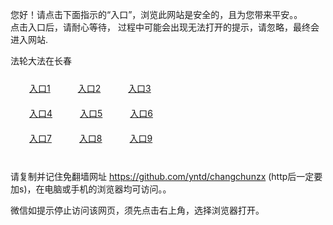 您好！请点击下面指示的“入口”，浏览此网站是安全的，且为您带来平安。。 <br/>
点击入口后，请耐心等待， 过程中可能会出现无法打开的提示，请忽略，最终会进入网站. </br>

法轮大法在长春<br/>
<div style="padding:10px"><a style="margin:20px" target="_blank" href="https://dh90y1t0ln04b.cloudfront.net/2Qpsp?lomyd" id="ccLink1" rel="nofollow">入口1</a> <a target="_blank" style="margin:20px" href="https://d1f0s7aotb1zkr.cloudfront.net/2Qpsp?wqpzzkpm" id="ccLink2" rel="nofollow">入口2</a> <a style="margin:20px" target="_blank" href="https://d3ff5fgxro16e6.cloudfront.net/2Qpsp?dtjzylq" id="ccLink3" rel="nofollow">入口3</a></div>

<div style="padding:10px" ><a style="margin:20px" target="_blank" href="https://dh90y1t0ln04b.cloudfront.net/2Qpsp?lomyd" id="ccLink4" rel="nofollow">入口4</a> <a style="margin:20px" href="https://d1f0s7aotb1zkr.cloudfront.net/2Qpsp?wqpzzkpm" target="_blank" id="ccLink5" rel="nofollow">入口5</a> <a style="margin:20px" href="https://d3ff5fgxro16e6.cloudfront.net/2Qpsp?dtjzylq" target="_blank" id="ccLink6" rel="nofollow">入口6</a></div>

<div style="padding:10px"><a style="margin:20px" target="_blank" href="https://dh90y1t0ln04b.cloudfront.net/2Qpsp?lomyd" id="ccLink7" rel="nofollow">入口7</a> <a style="margin:20px" href="https://d1f0s7aotb1zkr.cloudfront.net/2Qpsp?wqpzzkpm" target="_blank" id="ccLink8" rel="nofollow">入口8</a> <a style="margin:20px" target="_blank" href="https://d3ff5fgxro16e6.cloudfront.net/2Qpsp?dtjzylq" id="ccLink9" rel="nofollow">入口9</a></div>

<br/>



请复制并记住免翻墙网址 https://github.com/yntd/changchunzx (http后一定要加s)，在电脑或手机的浏览器均可访问。。<br/>

微信如提示停止访问该网页，须先点击右上角，选择浏览器打开。
